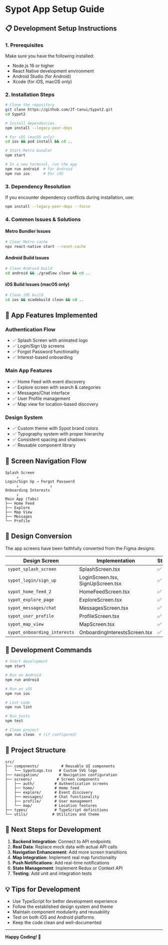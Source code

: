 # Sypot App Setup Guide

## 📋 Development Setup Instructions

### 1. Prerequisites

Make sure you have the following installed:

- Node.js 16 or higher
- React Native development environment
- Android Studio (for Android)
- Xcode (for iOS, macOS only)

### 2. Installation Steps

```bash
# Clone the repository
git clone https://github.com/JT-tanui/Sypot2.git
cd Sypot2

# Install dependencies
npm install --legacy-peer-deps

# For iOS (macOS only)
cd ios && pod install && cd ..

# Start Metro bundler
npm start

# In a new terminal, run the app
npm run android  # For Android
npm run ios      # For iOS
```

### 3. Dependency Resolution

If you encounter dependency conflicts during installation, use:

```bash
npm install --legacy-peer-deps --force
```

### 4. Common Issues & Solutions

#### Metro Bundler Issues

```bash
# Clear Metro cache
npx react-native start --reset-cache
```

#### Android Build Issues

```bash
# Clean Android build
cd android && ./gradlew clean && cd ..
```

#### iOS Build Issues (macOS only)

```bash
# Clean iOS build
cd ios && xcodebuild clean && cd ..
```

## 🚀 App Features Implemented

### Authentication Flow

- ✅ Splash Screen with animated logo
- ✅ Login/Sign Up screens
- ✅ Forgot Password functionality
- ✅ Interest-based onboarding

### Main App Features

- ✅ Home Feed with event discovery
- ✅ Explore screen with search & categories
- ✅ Messages/Chat interface
- ✅ User Profile management
- ✅ Map view for location-based discovery

### Design System

- ✅ Custom theme with Sypot brand colors
- ✅ Typography system with proper hierarchy
- ✅ Consistent spacing and shadows
- ✅ Reusable component library

## 📱 Screen Navigation Flow

```
Splash Screen
     ↓
Login/Sign Up → Forgot Password
     ↓              ↓
Onboarding Interests
     ↓
Main App (Tabs)
├── Home Feed
├── Explore
├── Map View
├── Messages
└── Profile
```

## 🎨 Design Conversion

The app screens have been faithfully converted from the Figma designs:

| Design Screen                | Implementation                    | Status |
| ---------------------------- | --------------------------------- | ------ |
| `sypot_splash_screen`        | SplashScreen.tsx                  | ✅     |
| `sypot_login/sign_up`        | LoginScreen.tsx, SignUpScreen.tsx | ✅     |
| `sypot_home_feed_2`          | HomeFeedScreen.tsx                | ✅     |
| `sypot_explore_page`         | ExploreScreen.tsx                 | ✅     |
| `sypot_messages/chat`        | MessagesScreen.tsx                | ✅     |
| `sypot_user_profile`         | ProfileScreen.tsx                 | ✅     |
| `sypot_map_view`             | MapScreen.tsx                     | ✅     |
| `sypot_onboarding_interests` | OnboardingInterestsScreen.tsx     | ✅     |

## 🔧 Development Commands

```bash
# Start development
npm start

# Run on Android
npm run android

# Run on iOS
npm run ios

# Lint code
npm run lint

# Run tests
npm test

# Clean project
npm run clean  # (if configured)
```

## 📂 Project Structure

```
src/
├── components/          # Reusable UI components
│   └── SypotLogo.tsx   # Custom SVG logo
├── navigation/         # Navigation configuration
├── screens/           # Screen components
│   ├── auth/         # Authentication screens
│   ├── home/         # Home feed
│   ├── explore/      # Event discovery
│   ├── messages/     # Chat functionality
│   ├── profile/      # User management
│   └── map/          # Location features
├── types/            # TypeScript definitions
└── utils/           # Utilities and theme
```

## 🚀 Next Steps for Development

1. **Backend Integration**: Connect to API endpoints
2. **Real Data**: Replace mock data with actual API calls
3. **Navigation Enhancement**: Add more screen transitions
4. **Map Integration**: Implement real map functionality
5. **Push Notifications**: Add real-time notifications
6. **State Management**: Implement Redux or Context API
7. **Testing**: Add unit and integration tests

## 💡 Tips for Development

- Use TypeScript for better development experience
- Follow the established design system and theme
- Maintain component modularity and reusability
- Test on both iOS and Android platforms
- Keep the code clean and well-documented

---

**Happy Coding! 🎉**

